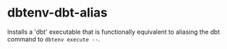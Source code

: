 # dbtenv-dbt-alias

Installs a 'dbt' executable that is functionally equivalent to aliasing the dbt command to `dbtenv execute --`.
